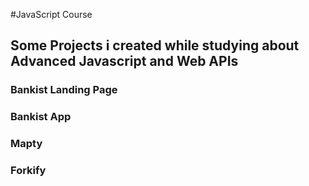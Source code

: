 #JavaScript Course

## Some Projects i created while studying about Advanced Javascript and Web APIs

### Bankist Landing Page
### Bankist App
### Mapty
### Forkify 
